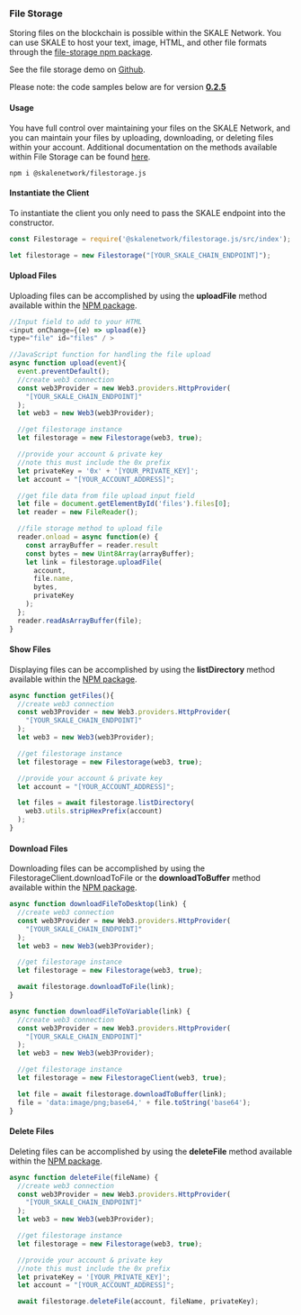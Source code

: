 ### File Storage

Storing files on the blockchain is possible within the SKALE Network. You can use SKALE to host your text, image, HTML, and other file formats through the  [file-storage npm package](https://www.npmjs.com/package/@skalenetwork/filestorage.js).  

See the file storage demo on [Github](https://github.com/skalenetwork/skale-demo/tree/master/file-storage).  

Please note: the code samples below are for version  [**0.2.5**](https://www.npmjs.com/package/@skalenetwork/filestorage.js)  

<TCSectionLayout>
<TCColumnOne>

#### Usage

You have full control over maintaining your files on the SKALE Network, and you can maintain your files by uploading, downloading, or deleting files within your account. Additional documentation on the methods available within File Storage can be found  [here](https://www.npmjs.com/package/@skalenetwork/filestorage.js).  

</TCColumnOne>
<TCColumnTwo>

```shell
npm i @skalenetwork/filestorage.js

```

</TCColumnTwo>
</TCSectionLayout>
<TCSectionLayout>
<TCColumnOne>

#### Instantiate the Client

To instantiate the client you only need to pass the SKALE endpoint into the constructor.  

</TCColumnOne>
<TCColumnTwo>

```javascript
const Filestorage = require('@skalenetwork/filestorage.js/src/index');

let filestorage = new Filestorage("[YOUR_SKALE_CHAIN_ENDPOINT]");

```

</TCColumnTwo>
</TCSectionLayout>
<TCSectionLayout>
<TCColumnOne>

#### Upload Files

Uploading files can be accomplished by using the  **uploadFile**  method available within the  [NPM package](https://www.npmjs.com/package/@skalenetwork/filestorage.js).  

</TCColumnOne>
<TCColumnTwo>

```javascript
//Input field to add to your HTML
<input onChange={(e) => upload(e)} 
type="file" id="files" / >

//JavaScript function for handling the file upload
async function upload(event){
  event.preventDefault();
  //create web3 connection
  const web3Provider = new Web3.providers.HttpProvider(
    "[YOUR_SKALE_CHAIN_ENDPOINT]"
  );
  let web3 = new Web3(web3Provider);

  //get filestorage instance
  let filestorage = new Filestorage(web3, true);

  //provide your account & private key
  //note this must include the 0x prefix
  let privateKey = '0x' + '[YOUR_PRIVATE_KEY]';
  let account = "[YOUR_ACCOUNT_ADDRESS]";

  //get file data from file upload input field
  let file = document.getElementById('files').files[0];
  let reader = new FileReader();

  //file storage method to upload file
  reader.onload = async function(e) {
    const arrayBuffer = reader.result
    const bytes = new Uint8Array(arrayBuffer);
    let link = filestorage.uploadFile(
      account, 
      file.name, 
      bytes,
      privateKey
    );
  };
  reader.readAsArrayBuffer(file);
}

```

</TCColumnTwo>
</TCSectionLayout>
<TCSectionLayout>
<TCColumnOne>

#### Show Files

Displaying files can be accomplished by using the  **listDirectory**  method available within the  [NPM package](https://www.npmjs.com/package/@skalenetwork/filestorage.js).  

</TCColumnOne>
<TCColumnTwo>

```javascript
async function getFiles(){
  //create web3 connection
  const web3Provider = new Web3.providers.HttpProvider(
    "[YOUR_SKALE_CHAIN_ENDPOINT]"
  );
  let web3 = new Web3(web3Provider);

  //get filestorage instance
  let filestorage = new Filestorage(web3, true);

  //provide your account & private key
  let account = "[YOUR_ACCOUNT_ADDRESS]";

  let files = await filestorage.listDirectory(
    web3.utils.stripHexPrefix(account)
  );
}

```

</TCColumnTwo>
</TCSectionLayout>
<TCSectionLayout>
<TCColumnOne>

#### Download Files

Downloading files can be accomplished by using the FilestorageClient.downloadToFile or the  **downloadToBuffer**  method available within the  [NPM package](https://www.npmjs.com/package/@skalenetwork/filestorage.js).  

</TCColumnOne>
<TCColumnTwo>

```javascript
async function downloadFileToDesktop(link) {
  //create web3 connection
  const web3Provider = new Web3.providers.HttpProvider(
    "[YOUR_SKALE_CHAIN_ENDPOINT]"
  );
  let web3 = new Web3(web3Provider);

  //get filestorage instance
  let filestorage = new Filestorage(web3, true);

  await filestorage.downloadToFile(link);
}

async function downloadFileToVariable(link) {
  //create web3 connection
  const web3Provider = new Web3.providers.HttpProvider(
    "[YOUR_SKALE_CHAIN_ENDPOINT]"
  );
  let web3 = new Web3(web3Provider);

  //get filestorage instance
  let filestorage = new FilestorageClient(web3, true);

  let file = await filestorage.downloadToBuffer(link);
  file = 'data:image/png;base64,' + file.toString('base64');
}

```

</TCColumnTwo>
</TCSectionLayout>
<TCSectionLayout>
<TCColumnOne>

#### Delete Files

Deleting files can be accomplished by using the  **deleteFile**  method available within the  [NPM package](https://www.npmjs.com/package/@skalenetwork/filestorage.js).  

</TCColumnOne>
<TCColumnTwo>

```javascript
async function deleteFile(fileName) {
  //create web3 connection
  const web3Provider = new Web3.providers.HttpProvider(
    "[YOUR_SKALE_CHAIN_ENDPOINT]"
  );
  let web3 = new Web3(web3Provider);

  //get filestorage instance
  let filestorage = new Filestorage(web3, true);

  //provide your account & private key
  //note this must include the 0x prefix
  let privateKey = '[YOUR_PRIVATE_KEY]';
  let account = "[YOUR_ACCOUNT_ADDRESS]";

  await filestorage.deleteFile(account, fileName, privateKey);

```

</TCColumnTwo>
</TCSectionLayout>

